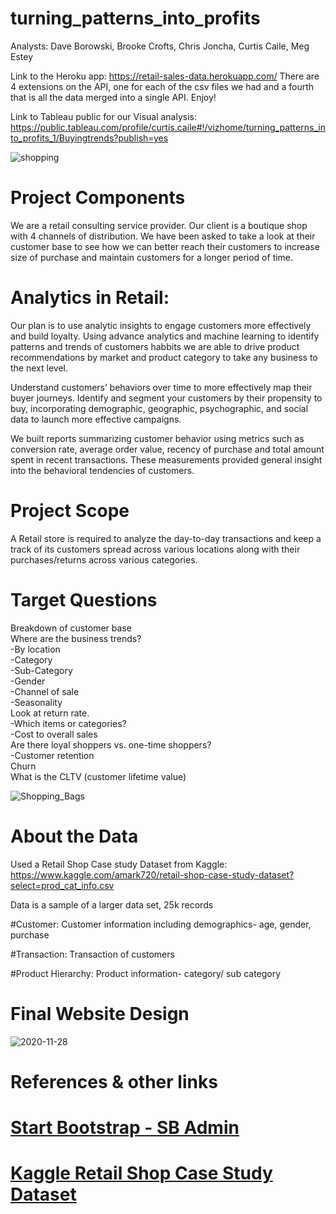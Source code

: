 # turning_patterns_into_profits
Analysts: Dave Borowski, Brooke Crofts, Chris Joncha, Curtis Caile, Meg Estey

Link to the Heroku app: https://retail-sales-data.herokuapp.com/
There are 4 extensions on the API, one for each of the csv files we had and a fourth that is all the data merged into a single API.  Enjoy!

Link to Tableau public for our Visual analysis:
https://public.tableau.com/profile/curtis.caile#!/vizhome/turning_patterns_into_profits_1/Buyingtrends?publish=yes

![shopping](https://github.com/cscaile/turning_patterns_into_profits/blob/main/Images/shopping.jpg)

# Project Components

We are a retail consulting service provider. Our client is a boutique shop with 4 channels of distribution. We have been asked to take a look at their customer base to see how we can better reach their customers to increase size of purchase and maintain customers for a longer period of time. 

# Analytics in Retail:

Our plan is to use analytic insights to engage customers more effectively and build loyalty. Using advance analytics and machine learning to identify patterns and trends of customers habbits we are able to drive product recommendations by market and product category to take any business to the next level.

Understand customers’ behaviors over time to more effectively map their buyer journeys. Identify and segment your customers by their propensity to buy, incorporating demographic, geographic, psychographic, and social data to launch more effective campaigns.


We built reports summarizing customer behavior using metrics such as conversion rate, average order value, recency of purchase and total amount spent in recent transactions. These measurements provided general insight into the behavioral tendencies of customers.

# Project Scope


A Retail store is required to analyze the day-to-day transactions and keep a track of its customers spread across various locations along with their purchases/returns across various categories.

# Target Questions

Breakdown of customer base\
Where are the business trends?\
  -By location\
  -Category\
  -Sub-Category\
  -Gender\
  -Channel of sale\
  -Seasonality\
Look at return rate.\
  -Which items or categories?\
  -Cost to overall sales\
Are there loyal shoppers vs. one-time shoppers?\
  -Customer retention\
Churn\
What is the CLTV (customer lifetime value)

![Shopping_Bags](https://github.com/cscaile/turning_patterns_into_profits/blob/main/Images/Shopping_Bags.jpg)

# About the Data
Used a Retail Shop Case study Dataset from Kaggle:
https://www.kaggle.com/amark720/retail-shop-case-study-dataset?select=prod_cat_info.csv

Data is a sample of a larger data set, 25k records

#Customer: 
Customer information including demographics- age, gender, purchase

#Transaction: 
Transaction of customers

#Product Hierarchy: 
Product information- category/ sub category

# Final Website Design
![2020-11-28](https://github.com/cscaile/turning_patterns_into_profits/blob/main/Images/2020-11-28.png)

# References & other links
# [Start Bootstrap - SB Admin](https://startbootstrap.com/template/sb-admin/)
# [Kaggle Retail Shop Case Study Dataset](https://www.kaggle.com/amark720/retail-shop-case-study-dataset?select=prod_cat_info.csv)
